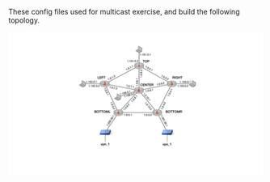 These config files used for multicast exercise, and build the following topology.

<img src="figures/multicast_topology.png" width="600" />
